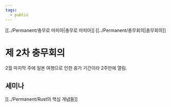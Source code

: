 ```yaml
---
tags:
  - public
---
```

[[../Permanent/충무로 마피아|충무로 마피아]] [[../Permanent/충무회의|충무회의]]
# 제 2차 충무회의

2월 마지막 주에 일본 여행으로 인한 휴가 기간이라 2주만에 열림.





## 세미나

[[../Permanent/Rust의 핵심 개념들]]
